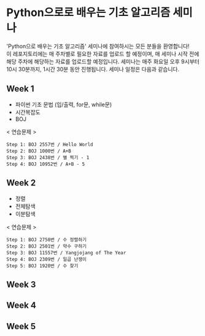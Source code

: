 # Python으로로 배우는 기초 알고리즘 세미나
'Python으로 배우는 기초 알고리즘' 세미나에 참여하시는 모든 분들을 환영합니다!  
이 레포지토리에는 매 주차별로 필요한 자료를 업로드 할 예정이며,
매 세미나 시작 전에 해당 주차에 해당하는 자료를 업로드할 예정입니다. 
세미나는 매주 화요일 오후 9시부터 10시 30분까지, 1시간 30분 동안 진행됩니다. 세미나 일정은 다음과 같습니다.  

## Week 1
- 파이썬 기초 문법 (입/출력, for문, while문)
- 시간복잡도
- BOJ

< 연습문제 >
```
Step 1: BOJ 2557번 / Hello World
Step 2: BOJ 1000번 / A+B
Step 3: BOJ 2438번 / 별 찍기 - 1
Step 4: BOJ 10952번 / A+B - 5
```

## Week 2
- 정렬
- 전체탐색
- 이분탐색

< 연습문제 >
```
Step 1: BOJ 2750번 / 수 정렬하기
Step 2: BOJ 2501번 / 약수 구하기
Step 3: BOJ 11557번 / Yangjojang of The Year
Step 4: BOJ 2309번 / 일곱 난쟁이
Step 5: BOJ 1920번 / 수 찾기
```

## Week 3

## Week 4

## Week 5
